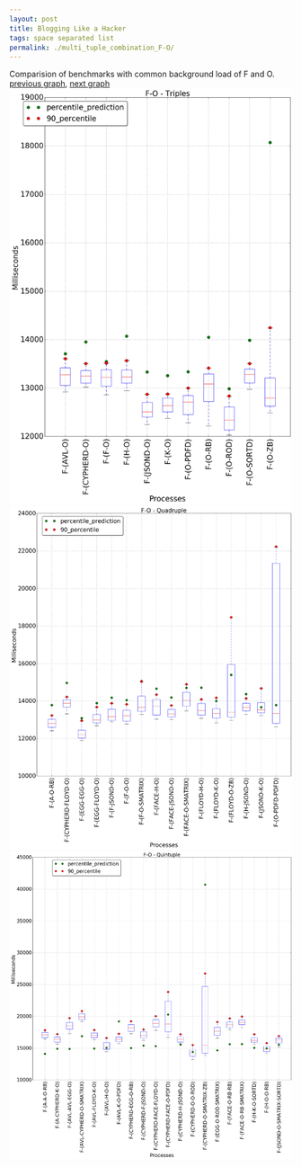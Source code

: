 ```yaml
---
layout: post
title: Blogging Like a Hacker
tags: space separated list
permalink: ./multi_tuple_combination_F-O/
---
```


Comparision of benchmarks with common background load of F and O.
[previous graph](./multi_tuple_combination_F-K/), [next graph](./multi_tuple_combination_F-PDFD/)
<img src="./images/triple/F/F-O_box.png" alt="graph figure"><img src="./images/quadruple/F/F-O_box.png" alt="graph figure"><img src="./images/quintuple/F/F-O_box.png" alt="graph figure">